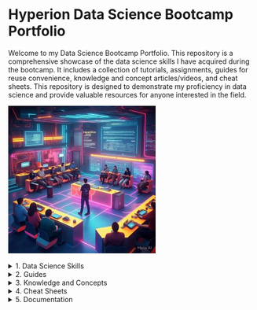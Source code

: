 # Hyperion Data Science Bootcamp Portfolio

Welcome to my Data Science Bootcamp Portfolio. This repository is a comprehensive showcase of the data science skills I have acquired during the bootcamp. It includes a collection of tutorials, assignments, guides for reuse convenience, knowledge and concept articles/videos, and cheat sheets. This repository is designed to demonstrate my proficiency in data science and provide valuable resources for anyone interested in the field.

![data_analysis_night](https://github.com/vialliw/Hyperion_Data_Science_Bootcamp/blob/main/image/data_analysis_night.jpg?raw=true)

<details>
  <summary>1. Data Science Skills</summary>

   1. [Master Chi-Square Test: A Comprehensive Guide](https://github.com/vialliw/Hyperion_Data_Science_Bootcamp/blob/main/complete-chi-square-blog.md)
   2. [Master ANOVA Test: A Comprehensive Guide](https://github.com/vialliw/Hyperion_Data_Science_Bootcamp/blob/main/anova-blog-post.md)
   3. [Master Feature Scaling (Standardization) in Machine Learning](https://github.com/vialliw/Hyperion_Data_Science_Bootcamp/blob/main/feature_scaling_standardization.md)
   4. [Master Feature Scaling (Normalization) in Machine Learning](https://github.com/vialliw/Hyperion_Data_Science_Bootcamp/blob/main/feature-scaling-normalization.md)
   5. [Master Linked List: A Comprehensive Guide](https://github.com/vialliw/Hyperion_Data_Science_Bootcamp/blob/main/linked-list-guide.md)
   6. [Finding the Middle Node in a Linked List: A Performance Analysis](https://github.com/vialliw/Hyperion_Data_Science_Bootcamp/blob/main/middle-node-comparison-blog.md)
   7. [[Tutorial] Data Preprocessing](https://github.com/vialliw/Hyperion_Data_Science_Bootcamp/blob/main/data_preprocessing.ipynb)
   8. [[Tutorial] Data Cleaning Guide: Working with Free Text Data](https://github.com/vialliw/Hyperion_Data_Science_Bootcamp/blob/main/data-cleaning-markdown.md)
   9. [[Tutorial] Data Cleaning Tutorial](https://github.com/vialliw/Hyperion_Data_Science_Bootcamp/blob/main/Data%20Cleaning%20Tutorial.ipynb)
   10. [[Tutorial] Data Visualization](Data_Visualization%20(Basic).md)
   11. [[Tutorial] Supervised Learning - Linear Regression Analysis](https://github.com/vialliw/Hyperion_Data_Science_Bootcamp/blob/main/Supervised_Learning_Linear_Regression.ipynb)

</details>


<details>
  <summary>2. Guides</summary>

   1. [[Guide] Jupyter Notebook Setup Guide and Best Practices](jupyter-setup-guide.md)
   2. [[Guide] Logistic Regression, Explained: A Visual Guide with Code Examples for Beginners](https://towardsdatascience.com/logistic-regression-explained-a-visual-guide-with-code-examples-for-beginners-81baf5871505/)
   3. [[Guide] Handling Machine Learning Categorical Data with Python Tutorial](https://www.datacamp.com/tutorial/categorical-data)
   4. [[Guide] A Newbie's Guide to Contributing Github Like a Pro](https://github.com/vialliw/Tech_Notes/blob/main/A%20Newbie's%20Guide%20to%20Contributing%20Like%20a%20Pro.md)
</details>

<details>
  <summary>3. Knowledge and Concepts</summary>

   1. [Feature Scaling](https://www.youtube.com/watch?v=Y7m9MyPxcyQ)
   2. [When to Normalize or Standardize Data](https://www.secoda.co/learn/when-to-normalize-or-standardize-data)
   3. [Normalization Vs. Standardization (Feature Scaling in Machine Learning)](https://www.youtube.com/watch?v=bqhQ2LWBheQ)
   4. [Essential Statistics: Mean, Median, Mode](https://www.youtube.com/watch?v=5C9LBF3b65s)
   5. [Is There Any Difference Between Scikit-Learn and Sklearn?](https://towardsdatascience.com/scikit-learn-vs-sklearn-6944b9dc1736#:)
   6. [The Complete Collection of Data Science Cheat Sheets](https://www.kdnuggets.com/publications/sheets/The_Complete_Collection_of_Data_Science_Cheatsheets_KDnuggets.pdf)

</details>

<details>
  <summary>4. Cheat Sheets</summary>

   1. [[Cheat Sheet] Github GIT Cheat Sheet](https://education.github.com/git-cheat-sheet-education.pdf)
   2. [[Cheat Sheet] Python Cheat Sheet](https://cdn.codewithmosh.com/image/upload/v1702942822/cheat-sheets/python.pdf)
   3. [[Cheat Sheet] Numpy Cheat Sheet](https://assets.datacamp.com/blog_assets/Numpy_Python_Cheat_Sheet.pdf)
   4. [[Cheat Sheet] Pandas Cheat Sheet for Data Science](https://datascientyst.com/pandas-cheat-sheet-for-data-science)
   5. [[Cheat Sheet] Pandas Cheat Sheet: Data Wrangling](https://pandas.pydata.org/Pandas_Cheat_Sheet.pdf)
   6. [[Cheat Sheet] Pandas Cheat Sheet: Data Cleaning](https://datascientyst.com/pandas-cheat-sheet-data-cleaning)
   7. [[Cheat Sheet] Pandas Cheat Sheet: Visualization](https://datascientyst.com/pandas-visualization-cheat-sheet)
   8. [[Cheat Sheet] Pandas Cheat Sheet: Datetime](https://datascientyst.com/pandas-datetime-cheat-sheet/)
   9. [[Cheat Sheet] Pandas vs SQL Cheat Sheet](https://datascientyst.com/pandas-vs-sql-cheat-sheet/)
   10. [[Cheat Sheet] Pandas vs R Cheat Sheet](https://datascientyst.com/pandas-vs-r-cheat-sheet/)
   11. [[Cheat Sheet] Matplotlib Cheat Sheet](https://matplotlib.org/cheatsheets/cheatsheets.pdf)
   12. [[Cheat Sheet] Seaborn Cheat Sheet](https://s3.amazonaws.com/assets.datacamp.com/blog_assets/Python_Seaborn_Cheat_Sheet.pdf)

</details>

<details>
  <summary>5. Documentation</summary>

   1. [[Documentation] Pandas](https://pandas.pydata.org/docs/)
   2. [[Documentation] Matplotlib Documentation](https://matplotlib.org/stable/users/index.html)
   3. [[Documentation] Seaborn Documentation](https://seaborn.pydata.org/tutorial.html)

</details>
